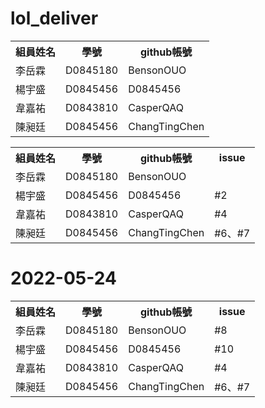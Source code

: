 # lol_deliver
<table>
  <tr>
    <th>組員姓名</th>
    <th>學號</th>
    <th>github帳號</th>
  </tr>
  <tr>
    <td>李岳霖</td>
    <td>D0845180</td>
    <td>BensonOUO</td>
  </tr>
  <tr>
    <td>楊宇盛</td>
    <td>D0845456</td>
    <td>D0845456</td>
  </tr>
  <tr>
    <td>韋嘉祐</td>
    <td>D0843810</td>
    <td>CasperQAQ</td>
  </tr>
  <tr>
    <td>陳昶廷</td>
    <td>D0845456</td>
    <td>ChangTingChen</td>
  </tr>
</table>

<table>
  <tr>
    <th>組員姓名</th>
    <th>學號</th>
    <th>github帳號</th>
    <th>issue</th>
  </tr>
  <tr>
    <td>李岳霖</td>
    <td>D0845180</td>
    <td>BensonOUO</td>
    <td></td>
  </tr>
  <tr>
    <td>楊宇盛</td>
    <td>D0845456</td>
    <td>D0845456</td>
    <td>#2</td>
  </tr>
  <tr>
    <td>韋嘉祐</td>
    <td>D0843810</td>
    <td>CasperQAQ</td>
    <td>#4</td>
  </tr>
  <tr>
    <td>陳昶廷</td>
    <td>D0845456</td>
    <td>ChangTingChen</td>
    <td>#6、#7</td>
  </tr>
</table>

<H1>2022-05-24</H1>
<table>
  <tr>
    <th>組員姓名</th>
    <th>學號</th>
    <th>github帳號</th>
    <th>issue</th>
  </tr>
  <tr>
    <td>李岳霖</td>
    <td>D0845180</td>
    <td>BensonOUO</td>
    <td>#8</td>
  </tr>
  <tr>
    <td>楊宇盛</td>
    <td>D0845456</td>
    <td>D0845456</td>
    <td>#10</td>
  </tr>
  <tr>
    <td>韋嘉祐</td>
    <td>D0843810</td>
    <td>CasperQAQ</td>
    <td>#4</td>
  </tr>
  <tr>
    <td>陳昶廷</td>
    <td>D0845456</td>
    <td>ChangTingChen</td>
    <td>#6、#7</td>
  </tr>
</table>
